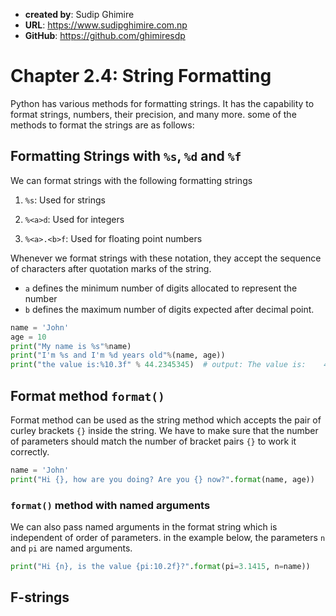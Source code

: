 - **created by**: Sudip Ghimire
- **URL**: https://www.sudipghimire.com.np
- **GitHub**: https://github.com/ghimiresdp

# Chapter 2.4: String Formatting

Python has various methods for formatting strings. It has the capability to format strings, numbers, their precision, and many more. some of the methods to format the strings are as follows:

## Formatting Strings with `%s`, `%d` and `%f`

We can format strings with the following formatting strings

1. `%s`: Used for strings

2. `%<a>d`: Used for integers

3. `%<a>.<b>f`: Used for floating point numbers

Whenever we format strings with these notation, they accept the sequence of characters  after quotation marks of the string.
- `a` defines the minimum number of digits allocated to represent the number
- `b` defines the maximum number of digits expected after decimal point.

```python
name = 'John'
age = 10
print("My name is %s"%name)
print("I'm %s and I'm %d years old"%(name, age))
print("the value is:%10.3f" % 44.2345345)  # output: The value is:    44.235
```

## Format method `format()`
Format method can be used as the string method which accepts the pair of curley brackets `{}` inside the string. We have to make sure that the number of parameters should match the number of bracket pairs `{}` to work it correctly.
```python
name = 'John'
print("Hi {}, how are you doing? Are you {} now?".format(name, age))
```
### `format()` method with named arguments
We can also pass named arguments in the format string which is independent of order of parameters. in the example below, the parameters `n` and `pi` are named arguments.
```python
print("Hi {n}, is the value {pi:10.2f}?".format(pi=3.1415, n=name))
```
## F-strings
